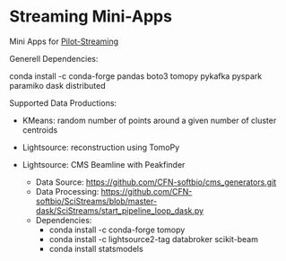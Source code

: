# Streaming Mini-Apps
Mini Apps for [Pilot-Streaming](https://github.com/radical-cybertools/pilot-streaming)


Generell Dependencies:

conda install -c conda-forge pandas boto3 tomopy pykafka pyspark paramiko dask distributed 


Supported Data Productions:

* KMeans: random number of points around a given number of cluster centroids
* Lightsource: reconstruction using TomoPy
* Lightsource: CMS Beamline with Peakfinder
     
     * Data Source: https://github.com/CFN-softbio/cms_generators.git
     * Data Processing: https://github.com/CFN-softbio/SciStreams/blob/master-dask/SciStreams/start_pipeline_loop_dask.py
     * Dependencies:
         * conda install -c conda-forge tomopy
         * conda install -c lightsource2-tag databroker scikit-beam
         * conda install statsmodels
